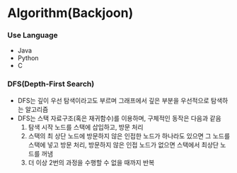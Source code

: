 # Algorithm(Backjoon)

### Use Language
 - Java
 - Python
 - C

### DFS(Depth-First Search)
 - DFS는 깊이 우선 탐색이라고도 부르며 그래프에서 깊은 부분을 우선적으로 탐색하는 알고리즘
 - DFS는 스택 자료구조(혹은 재귀함수)를 이용하며, 구체적인 동작은 다음과 같음
   1. 탐색 시작 노드를 스택에 삽입하고, 방문 처리
   2. 스택의 최 상단 노드에 방문하지 않은 인접한 노드가 하나라도 있으면 그 노드를 스택에 넣고 방문 처리, 방문하지 않은 인접 노드가 없으면 스택에서 최상단 노드를 꺼냄
   3. 더 이상 2번의 과정을 수행할 수 없을 때까지 반복
